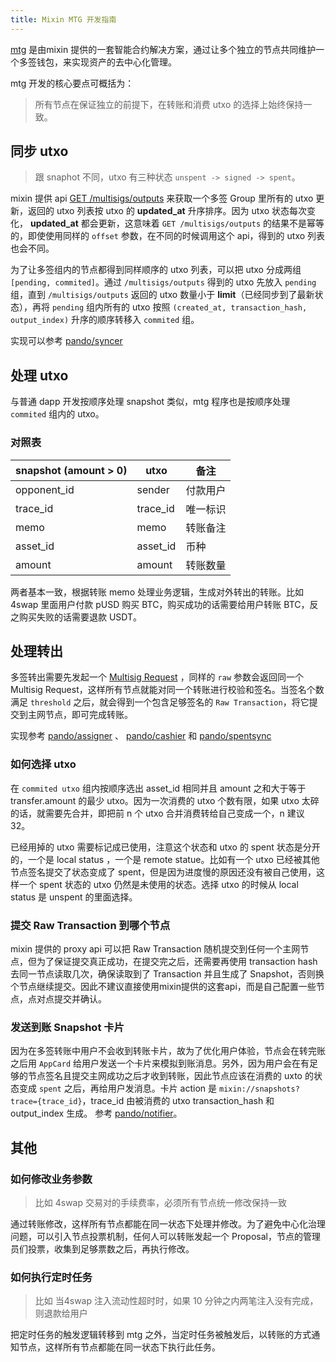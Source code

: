 ```yaml
---
title: Mixin MTG 开发指南
---
```


[mtg](https://developers.mixin.one/document/mainnet/mtg/overview) 是由mixin 提供的一套智能合约解决方案，通过让多个独立的节点共同维护一个多签钱包，来实现资产的去中心化管理。

mtg 开发的核心要点可概括为：

> 所有节点在保证独立的前提下，在转账和消费 utxo 的选择上始终保持一致。

## 同步 utxo

> 跟 snaphot 不同，utxo 有三种状态 `unspent -> signed -> spent`。

mixin 提供 api [GET /multisigs/outputs](https://developers.mixin.one/document/wallet/api/multisigs/outputs) 来获取一个多签 Group 里所有的 utxo 更新，返回的 utxo 列表按 utxo 的 **updated_at** 升序排序。因为 utxo 状态每次变化， **updated_at** 都会更新，这意味着 ```GET /multisigs/outputs``` 的结果不是幂等的，即使使用同样的 ```offset``` 参数，在不同的时候调用这个 api，得到的 utxo 列表也会不同。

为了让多签组内的节点都得到同样顺序的 utxo 列表，可以把 utxo 分成两组 ```[pending, commited]```。通过 ```/multisigs/outputs``` 得到的 utxo 先放入 ```pending``` 组，直到 ```/multisigs/outputs``` 返回的 utxo 数量小于 **limit**（已经同步到了最新状态），再将 ```pending``` 组内所有的 utxo 按照 ```(created_at, transaction_hash, output_index)``` 升序的顺序转移入 ```commited``` 组。

实现可以参考 [pando/syncer](https://github.com/fox-one/pando/blob/main/worker/syncer/syncer.go)

## 处理 utxo

与普通 dapp 开发按顺序处理 snapshot 类似，mtg 程序也是按顺序处理 ```commited``` 组内的 utxo。

### 对照表

| snapshot (amount > 0) | utxo | 备注 |
|---|----|-----|
| opponent_id | sender | 付款用户 |
| trace_id | trace_id | 唯一标识 |
| memo | memo | 转账备注 |
| asset_id | asset_id | 币种 |
| amount | amount | 转账数量 |

两者基本一致，根据转账 memo 处理业务逻辑，生成对外转出的转账。比如 4swap 里面用户付款 pUSD 购买 BTC，购买成功的话需要给用户转账 BTC，反之购买失败的话需要退款 USDT。

## 处理转出

多签转出需要先发起一个 [Multisig Request](https://developers.mixin.one/document/wallet/api/multisigs/request) ，同样的 ```raw``` 参数会返回同一个 Multisig Request，这样所有节点就能对同一个转账进行校验和签名。当签名个数满足 ```threshold``` 之后，就会得到一个包含足够签名的 ```Raw Transaction```，将它提交到主网节点，即可完成转账。

实现参考 [pando/assigner](https://github.com/fox-one/pando/blob/main/worker/assigner/assigner.go) 、 [pando/cashier](https://github.com/fox-one/pando/blob/main/worker/cashier/cashier.go) 和 [pando/spentsync](https://github.com/fox-one/pando/blob/main/worker/spentsync/spentsync.go)

### 如何选择 utxo

在 ```commited utxo``` 组内按顺序选出 asset_id 相同并且 amount 之和大于等于 transfer.amount 的最少 utxo。因为一次消费的 utxo 个数有限，如果 utxo 太碎的话，就需要先合并，即把前 n 个 utxo 合并消费转给自己变成一个，n 建议 32。

已经用掉的 utxo 需要标记成已使用，注意这个状态和 utxo 的 spent 状态是分开的，一个是 local status ，一个是 remote statue。比如有一个 utxo 已经被其他节点签名提交了状态变成了 spent，但是因为进度慢的原因还没有被自己使用，这样一个 spent 状态的 utxo 仍然是未使用的状态。选择 utxo 的时候从 local status 是 unspent 的里面选择。

### 提交 Raw Transaction 到哪个节点

mixin 提供的 proxy api 可以把 Raw Transaction 随机提交到任何一个主网节点，但为了保证提交真正成功，在提交完之后，还需要再使用 transaction hash 去同一节点读取几次，确保读取到了 Transaction 并且生成了 Snapshot，否则换个节点继续提交。因此不建议直接使用mixin提供的这套api，而是自己配置一些节点，点对点提交并确认。

### 发送到账 Snapshot 卡片

因为在多签转账中用户不会收到转账卡片，故为了优化用户体验，节点会在转完账之后用 ```AppCard``` 给用户发送一个卡片来模拟到账消息。另外，因为用户会在有足够的节点签名且提交主网成功之后才收到转账，因此节点应该在消费的 uxto 的状态变成 ```spent``` 之后，再给用户发消息。卡片 action 是 ```mixin://snapshots?trace={trace_id}```，trace_id 由被消费的 utxo transaction_hash 和 output_index 生成。
参考 [pando/notifier](https://github.com/fox-one/pando/blob/main/notifier/utils.go#L15)。

## 其他

### 如何修改业务参数

> 比如 4swap 交易对的手续费率，必须所有节点统一修改保持一致

通过转账修改，这样所有节点都能在同一状态下处理并修改。为了避免中心化治理问题，可以引入节点投票机制，任何人可以转账发起一个 Proposal，节点的管理员们投票，收集到足够票数之后，再执行修改。

### 如何执行定时任务

> 比如 当4swap 注入流动性超时时，如果 10 分钟之内两笔注入没有完成，则退款给用户

把定时任务的触发逻辑转移到 mtg 之外，当定时任务被触发后，以转账的方式通知节点，这样所有节点都能在同一状态下执行此任务。
